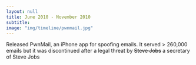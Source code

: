 ```yaml
---
layout: null
title: June 2010 - November 2010
subtitle:
image: "img/timeline/pwnmail.jpg"
---
```

Released PwnMail, an iPhone app for spoofing emails. It served > 260,000 emails but it was discontinued after a legal threat by <strike>Steve Jobs</strike> a secretary of Steve Jobs